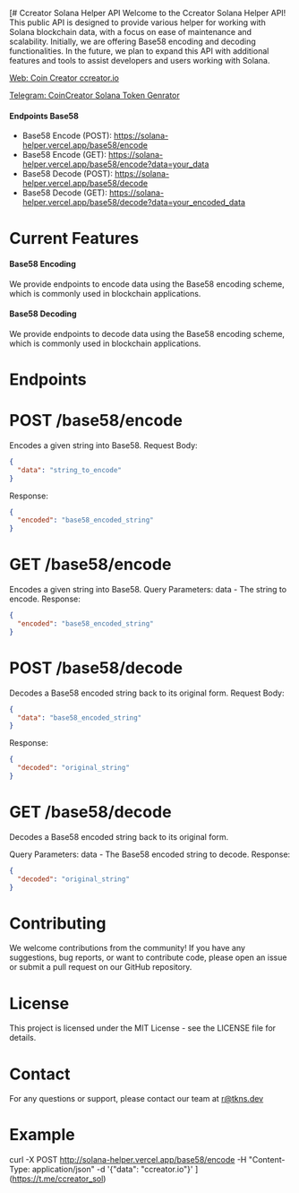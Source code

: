[# Ccreator Solana Helper API
Welcome to the Ccreator Solana Helper API! This public API is designed to provide various helper for working with Solana blockchain data, with a focus on ease of maintenance and scalability. Initially, we are offering Base58 encoding and decoding functionalities. In the future, we plan to expand this API with additional features and tools to assist developers and users working with Solana.

[Web: Coin Creator ccreator.io](https://www.ccreator.io)

[Telegram: CoinCreator Solana Token Genrator](https://t.me/ccreatorio)


#### Endpoints Base58
- Base58 Encode (POST): https://solana-helper.vercel.app/base58/encode
- Base58 Encode (GET): https://solana-helper.vercel.app/base58/encode?data=your_data
- Base58 Decode (POST): https://solana-helper.vercel.app/base58/decode
- Base58 Decode (GET): https://solana-helper.vercel.app/base58/decode?data=your_encoded_data

# Current Features

#### Base58 Encoding
We provide endpoints to encode data using the Base58 encoding scheme, which is commonly used in blockchain applications.
#### Base58 Decoding
We provide endpoints to decode data using the Base58 encoding scheme, which is commonly used in blockchain applications.

# Endpoints
# POST /base58/encode
Encodes a given string into Base58.
Request Body:
```json
{
  "data": "string_to_encode"
}
```
Response:
```json
{
  "encoded": "base58_encoded_string"
}
```
# GET /base58/encode
Encodes a given string into Base58.
Query Parameters:
data - The string to encode.
Response:
```json
{
  "encoded": "base58_encoded_string"
}
```

# POST /base58/decode
Decodes a Base58 encoded string back to its original form.
Request Body:
```json
{
  "data": "base58_encoded_string"
}
```

Response:
```json
{
  "decoded": "original_string"
}
```

# GET /base58/decode

Decodes a Base58 encoded string back to its original form.

Query Parameters:
data - The Base58 encoded string to decode.
Response:
```json
{
  "decoded": "original_string"
}
```

# Contributing
We welcome contributions from the community! If you have any suggestions, bug reports, or want to contribute code, please open an issue or submit a pull request on our GitHub repository.

# License
This project is licensed under the MIT License - see the LICENSE file for details.

# Contact
For any questions or support, please contact our team at r@tkns.dev

# Example
curl -X POST http://solana-helper.vercel.app/base58/encode -H "Content-Type: application/json" -d '{"data": "ccreator.io"}'
](https://t.me/ccreator_sol)
